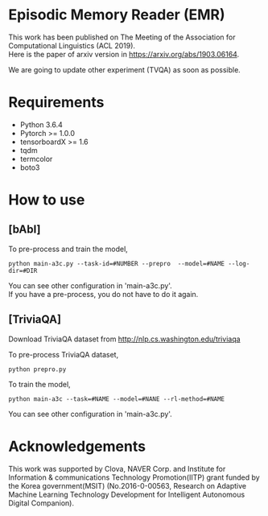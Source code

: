 # Episodic Memory Reader (EMR)

This work has been published on The Meeting of the Association for Computational
Linguistics (ACL 2019).  
Here is the paper of arxiv version in https://arxiv.org/abs/1903.06164.  

We are going to update other experiment (TVQA) as soon as possible.

# Requirements
* Python 3.6.4  
* Pytorch >= 1.0.0  
* tensorboardX >= 1.6  
* tqdm  
* termcolor  
* boto3  

# How to use

## [bAbI]  
To pre-process and train the model,
```shell
python main-a3c.py --task-id=#NUMBER --prepro  --model=#NAME --log-dir=#DIR  
```

You can see other configuration in 'main-a3c.py'.  
If you have a pre-process, you do not have to do it again.

## [TriviaQA]  
Download TriviaQA dataset from http://nlp.cs.washington.edu/triviaqa  

To pre-process TriviaQA dataset,
```shell
python prepro.py  
```

To train the model,
```shell
python main-a3c --task=#NAME --model=#NANE --rl-method=#NAME  
```

You can see other configuration in 'main-a3c.py'.  


# Acknowledgements

This work was supported by Clova, NAVER Corp. and Institute for Information \&
communications Technology Promotion(IITP) grant funded by the Korea
government(MSIT) (No.2016-0-00563, Research on Adaptive Machine Learning
Technology Development for Intelligent Autonomous Digital Companion). 
